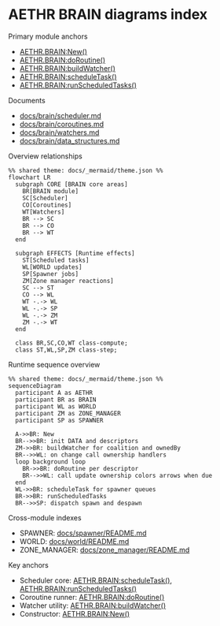 # AETHR BRAIN diagrams index

Primary module anchors
- [AETHR.BRAIN:New()](../../dev/BRAIN.lua:158)
- [AETHR.BRAIN:doRoutine()](../../dev/BRAIN.lua:176)
- [AETHR.BRAIN:buildWatcher()](../../dev/BRAIN.lua:242)
- [AETHR.BRAIN:scheduleTask()](../../dev/BRAIN.lua:277)
- [AETHR.BRAIN:runScheduledTasks()](../../dev/BRAIN.lua:306)

Documents
- [docs/brain/scheduler.md](docs/brain/scheduler.md)
- [docs/brain/coroutines.md](docs/brain/coroutines.md)
- [docs/brain/watchers.md](docs/brain/watchers.md)
- [docs/brain/data_structures.md](docs/brain/data_structures.md)

Overview relationships

```mermaid
%% shared theme: docs/_mermaid/theme.json %%
flowchart LR
  subgraph CORE [BRAIN core areas]
    BR[BRAIN module]
    SC[Scheduler]
    CO[Coroutines]
    WT[Watchers]
    BR --> SC
    BR --> CO
    BR --> WT
  end

  subgraph EFFECTS [Runtime effects]
    ST[Scheduled tasks]
    WL[WORLD updates]
    SP[Spawner jobs]
    ZM[Zone manager reactions]
    SC --> ST
    CO --> WL
    WT -.-> WL
    WL -.-> SP
    WL -.-> ZM
    ZM -.-> WT
  end

  class BR,SC,CO,WT class-compute;
  class ST,WL,SP,ZM class-step;
```

Runtime sequence overview

```mermaid
%% shared theme: docs/_mermaid/theme.json %%
sequenceDiagram
  participant A as AETHR
  participant BR as BRAIN
  participant WL as WORLD
  participant ZM as ZONE_MANAGER
  participant SP as SPAWNER

  A->>BR: New
  BR-->>BR: init DATA and descriptors
  ZM->>BR: buildWatcher for coalition and ownedBy
  BR-->>WL: on change call ownership handlers
  loop background loop
    BR->>BR: doRoutine per descriptor
    BR-->>WL: call update ownership colors arrows when due
  end
  WL->>BR: scheduleTask for spawner queues
  BR->>BR: runScheduledTasks
  BR-->>SP: dispatch spawn and despawn
```

Cross-module indexes
- SPAWNER: [docs/spawner/README.md](docs/spawner/README.md)
- WORLD: [docs/world/README.md](docs/world/README.md)
- ZONE_MANAGER: [docs/zone_manager/README.md](docs/zone_manager/README.md)

Key anchors
- Scheduler core: [AETHR.BRAIN:scheduleTask()](../../dev/BRAIN.lua:277), [AETHR.BRAIN:runScheduledTasks()](../../dev/BRAIN.lua:306)
- Coroutine runner: [AETHR.BRAIN:doRoutine()](../../dev/BRAIN.lua:176)
- Watcher utility: [AETHR.BRAIN:buildWatcher()](../../dev/BRAIN.lua:242)
- Constructor: [AETHR.BRAIN:New()](../../dev/BRAIN.lua:158)